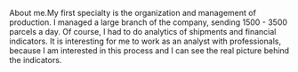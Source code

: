 About me.My first specialty is the organization and management of production. I managed a large branch of the company, sending 1500 - 3500 parcels a day. Of course, I had to do analytics of shipments and financial indicators. It is interesting for me to work as an analyst with professionals, because I am interested in this process and I can see the real picture behind the indicators.
